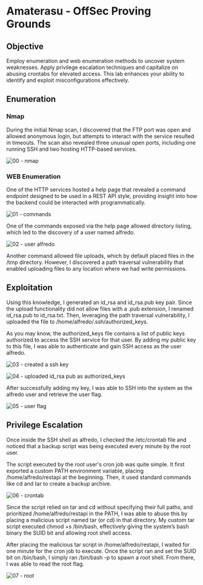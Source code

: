 # Amaterasu - OffSec Proving Grounds

## Objective
Employ enumeration and web enumeration methods to uncover system weaknesses. Apply privilege escalation techniques and capitalize on abusing crontabs for elevated access. This lab enhances your ability to identify and exploit misconfigurations effectively.

## Enumeration
### Nmap
During the initial Nmap scan, I discovered that the FTP port was open and allowed anonymous login, but attempts to interact with the service resulted in timeouts. The scan also revealed three unusual open ports, including one running SSH and two hosting HTTP-based services.

![00 - nmap](https://github.com/user-attachments/assets/79ba8521-20fe-4d23-9b73-8a5e92290a97)

### WEB Enumeration
One of the HTTP services hosted a help page that revealed a command endpoint designed to be used in a REST API style, providing insight into how the backend could be interacted with programmatically.

![01 - commands](https://github.com/user-attachments/assets/07f9fa58-23c0-4422-bad1-62b6f6acabd7)

One of the commands exposed via the help page allowed directory listing, which led to the discovery of a user named alfredo.

![02 - user alfredo](https://github.com/user-attachments/assets/ec79329f-8754-4b0a-b69f-5f79a608671c)

Another command allowed file uploads, which by default placed files in the /tmp directory. However, I discovered a path traversal vulnerability that enabled uploading files to any location where we had write permissions.

## Exploitation
Using this knowledge, I generated an id_rsa and id_rsa.pub key pair. Since the upload functionality did not allow files with a .pub extension, I renamed id_rsa.pub to id_rsa.txt. Then, leveraging the path traversal vulnerability, I uploaded the file to /home/alfredo/.ssh/authorized_keys.

As you may know, the authorized_keys file contains a list of public keys authorized to access the SSH service for that user. By adding my public key to this file, I was able to authenticate and gain SSH access as the user alfredo.

![03 - created a ssh key](https://github.com/user-attachments/assets/3172d9f2-e9c4-4bb8-b7ac-693f2d8421dd)

![04 - uploaded id_rsa pub as authorized_keys](https://github.com/user-attachments/assets/58b9bc6f-b5da-40ac-aed6-ecc40687af7c)

After successfully adding my key, I was able to SSH into the system as the alfredo user and retrieve the user flag.

![05 - user flag](https://github.com/user-attachments/assets/d2d54009-1aca-4608-8e07-72c05649a672)

## Privilege Escalation
Once inside the SSH shell as alfredo, I checked the /etc/crontab file and noticed that a backup script was being executed every minute by the root user.

The script executed by the root user's cron job was quite simple. It first exported a custom PATH environment variable, placing /home/alfredo/restapi at the beginning. Then, it used standard commands like cd and tar to create a backup archive.

![06 - crontab](https://github.com/user-attachments/assets/118067ff-85ec-4ceb-999e-d995430a675a)

Since the script relied on tar and cd without specifying their full paths, and prioritized /home/alfredo/restapi in the PATH, I was able to abuse this by placing a malicious script named tar (or cd) in that directory. My custom tar script executed chmod +s /bin/bash, effectively giving the system’s bash binary the SUID bit and allowing root shell access.

After placing the malicious tar script in /home/alfredo/restapi, I waited for one minute for the cron job to execute. Once the script ran and set the SUID bit on /bin/bash, I simply ran /bin/bash -p to spawn a root shell. From there, I was able to read the root flag.

![07 - root](https://github.com/user-attachments/assets/43ccabf4-f664-465a-bb45-70d6a5ab3353)
